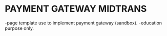 # PAYMENT GATEWAY MIDTRANS

-page template use to implement payment gateway (sandbox).
-education purpose only.
